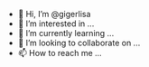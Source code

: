 - 👋 Hi, I’m @gigerlisa
- 👀 I’m interested in ...
- 🌱 I’m currently learning ...
- 💞️ I’m looking to collaborate on ...
- 📫 How to reach me ...

<!---
gigerlisa/gigerlisa is a ✨ special ✨ repository because its `README.md` (this file) appears on your GitHub profile.
You can click the Preview link to take a look at your changes.
--->
